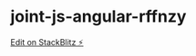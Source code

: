 # joint-js-angular-rffnzy

[Edit on StackBlitz ⚡️](https://stackblitz.com/edit/joint-js-angular-rffnzy)
